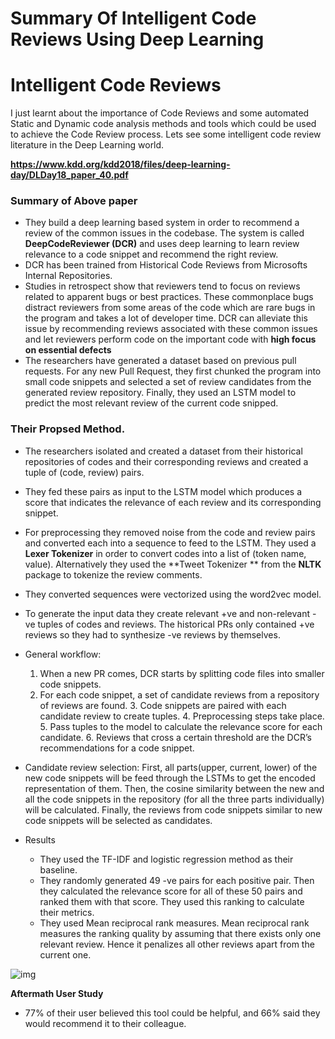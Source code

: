 # Summary Of Intelligent Code Reviews Using Deep Learning
# Intelligent Code Reviews

I just learnt about the importance of Code Reviews and some automated Static and Dynamic code analysis methods and tools which could be used to achieve the Code Review process. Lets see some intelligent code review literature in the Deep Learning world.

**https://www.kdd.org/kdd2018/files/deep-learning-day/DLDay18_paper_40.pdf**

### Summary of Above paper

- They build a deep learning based system in order to recommend a review of the common issues in the codebase. The system is called **DeepCodeReviewer (DCR)** and uses deep learning to learn review relevance to a code snippet and recommend the right review. 
- DCR has been trained from Historical Code Reviews from Microsofts Internal Repositories.
- Studies in retrospect show that reviewers tend to focus on reviews related to apparent bugs or best practices. These commonplace bugs distract reviewers from some areas of the code which are rare bugs in the program and takes a lot of developer time. DCR can alleviate this issue by recommending reviews associated with these common issues and let reviewers perform code on the important code with **high focus on essential defects**
- The researchers have generated a dataset based on previous pull requests. For any new Pull Request, they first chunked the program into small code snippets and selected a set of review candidates from the generated review repository. Finally, they used an LSTM model to predict the most relevant review of the current code snipped. 

### Their Propsed Method.

- The researchers isolated and created a dataset from their historical repositories of codes and their corresponding reviews and created a tuple of (code, review) pairs.
- They fed these pairs as input to the LSTM model which produces a score that indicates the relevance of each review and its corresponding snippet. 
- For preprocessing they removed noise from the code and review pairs and converted each into a sequence to feed to the LSTM. They used a **Lexer Tokenizer** in order to convert codes into a list of (token name, value). Alternatively they used the **Tweet Tokenizer ** from the **NLTK** package to tokenize the review comments. 
- They converted sequences were vectorized using the word2vec model.
- To generate the input data they create relevant +ve and non-relevant -ve tuples of codes and reviews. The historical PRs only contained +ve reviews so they had to synthesize -ve reviews by themselves.

- General workflow:
  1. When a new PR comes, DCR starts by splitting code files into smaller code snippets.
  2. For each code snippet, a set of candidate reviews from a repository of reviews are found. 3. Code snippets are paired with each candidate review to create tuples. 4. Preprocessing steps take place. 5. Pass tuples to the model to calculate the relevance score for each candidate. 6. Reviews that cross a certain threshold are the DCR’s recommendations for a code snippet.
- Candidate review selection: First, all parts(upper, current, lower) of the new code snippets will be feed through the LSTMs to get the encoded representation of them. Then, the cosine similarity between the new and all the code snippets in the repository (for all the three parts individually) will be calculated. Finally, the reviews from code snippets similar to new code snippets will be selected as candidates.
- Results
  - They used the TF-IDF and logistic regression method as their baseline.
  - They randomly generated 49 -ve pairs for each positive pair. Then they calculated the relevance score for all of these 50 pairs and ranked them with that score. They used this ranking to calculate their metrics.
  - They used Mean reciprocal rank measures. Mean reciprocal rank measures the ranking quality by assuming that there exists only one relevant review. Hence it penalizes all other reviews apart from the current one.

 

![img](https://soroushjavdan.github.io/images/DCR.png)

**Aftermath User Study**

- 77% of their user believed this tool could be helpful, and 66% said they would recommend it to their colleague.
